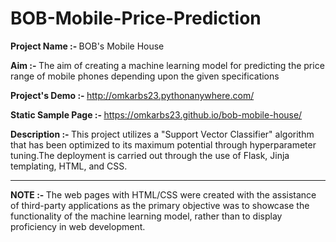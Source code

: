 # BOB-Mobile-Price-Prediction

<b> Project Name :- </b> BOB's Mobile House

<b> Aim :- </b> The aim of creating a machine learning model for predicting the price range of mobile phones depending upon the given specifications

<b> Project's Demo :- </b> http://omkarbs23.pythonanywhere.com/

<b> Static Sample Page :- </b> https://omkarbs23.github.io/bob-mobile-house/

<b> Description :- </b> This project utilizes a "Support Vector Classifier" algorithm that has been optimized to its maximum potential through hyperparameter tuning.The deployment is carried out through the use of Flask, Jinja templating, HTML, and CSS.

<hr>
<b> NOTE :- </b> The web pages with HTML/CSS were created with the assistance of third-party applications as the primary objective was to showcase the functionality of the machine learning model, rather than to display proficiency in web development.
